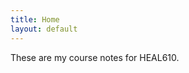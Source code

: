 ```yaml
---
title: Home
layout: default
---
```

These are my course notes for HEAL610.

<!-- 
[^1]: [It can take up to 10 minutes for changes to your site to publish after you push the changes to GitHub](https://docs.github.com/en/pages/setting-up-a-github-pages-site-with-jekyll/creating-a-github-pages-site-with-jekyll#creating-your-site).

[Just the Docs](https://just-the-docs.github.io/just-the-docs/)  
[GitHub Pages](https://docs.github.com/en/pages)  
[README](https://github.com/just-the-docs/just-the-docs-template/blob/main/README.md)  
[Jekyll](https://jekyllrb.com)  
[GitHub Pages / Actions workflow](https://github.blog/changelog/2022-07-27-github-pages-custom-github-actions-workflows-beta/)  
[use this template](https://github.com/just-the-docs/just-the-docs-template/generate)  
 -->
